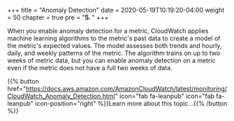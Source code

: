 +++
title = "Anomaly Detection"
date = 2020-05-19T10:19:20-04:00
weight = 50
chapter = true
pre = "<b>5. </b>"
+++

When you enable anomaly detection for a metric, CloudWatch applies machine learning algorithms to the metric's past data to create a model of the metric's expected values. The model assesses both trends and hourly, daily, and weekly patterns of the metric. The algorithm trains on up to two weeks of metric data, but you can enable anomaly detection on a metric even if the metric does not have a full two weeks of data.

{{% button href="https://docs.aws.amazon.com/AmazonCloudWatch/latest/monitoring/CloudWatch_Anomaly_Detection.html" icon="fab fa-leanpub" icon="fab fa-leanpub" icon-position="right"  %}}Learn more about this topic...{{% /button %}}


